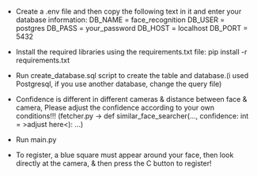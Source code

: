 - Create a .env file and then copy the following text in it and enter your database information:
DB_NAME = face_recognition
DB_USER = postgres
DB_PASS = your_password
DB_HOST = localhost
DB_PORT = 5432

- Install the required libraries using the requirements.txt file:
pip install -r requirements.txt

- Run create_database.sql script to create the table and database.(i used Postgresql, if you use another database, change the query file)

- Confidence is different in different cameras & distance between face & camera, Please adjust the confidence according to your own conditions!!! (fetcher.py -> def similar_face_searcher(..., confidence: int = >adjust here<): ...)

- Run main.py

- To register, a blue square must appear around your face, then look directly at the camera, & then press the C button to register!

